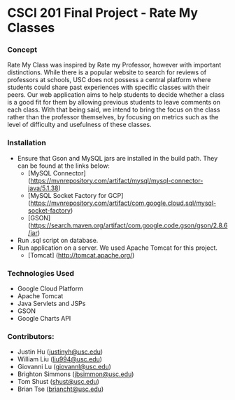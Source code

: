 # CSCI 201 Final Project - Rate My Classes

### Concept
Rate My Class was inspired by Rate my Professor, however with important distinctions. While there is a popular website to search for reviews of professors at schools, USC does not possess a central platform where students could share past experiences with specific classes with their peers. Our web application aims to help students to decide whether a class is a good fit for them by allowing previous students to leave comments on each class. With that being said, we intend to bring the focus on the class rather than the professor themselves, by focusing on metrics such as the level of difficulty and usefulness of these classes.

### Installation
* Ensure that Gson and MySQL jars are installed in the build path. They can be found at the links below:
    * [MySQL Connector] (https://mvnrepository.com/artifact/mysql/mysql-connector-java/5.1.38)
    * [MySQL Socket Factory for GCP] (https://mvnrepository.com/artifact/com.google.cloud.sql/mysql-socket-factory)
    * [GSON] (https://search.maven.org/artifact/com.google.code.gson/gson/2.8.6/jar)
* Run .sql script on database.
* Run application on a server. We used Apache Tomcat for this project.
    * [Tomcat] (http://tomcat.apache.org/)
    
### Technologies Used
* Google Cloud Platform
* Apache Tomcat
* Java Servlets and JSPs
* GSON
* Google Charts API

### Contributors: 
* Justin Hu (justinyh@usc.edu)
* William Liu (liu994@usc.edu)
* Giovanni Lu (giovannl@usc.edu)
* Brighton Simmons (jbsimmon@usc.edu)
* Tom Shust (shust@usc.edu)
* Brian Tse (briancht@usc.edu)
